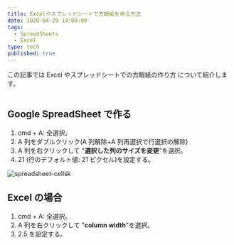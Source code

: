 ```yaml
---
title: Excelやスプレッドシートで方眼紙を作る方法
date: 2020-04-29 14:00:00
tags:
  - SpreadSheets
  - Excel
type: tech
published: true
---
```


この記事では Excel やスプレッドシートでの方眼紙の作り方 について紹介します。

```toc

```

## Google SpreadSheet で作る

1. cmd + A: 全選択。
1. A 列をダブルクリック(A 列解除+A 列再選択で行選択の解除)
1. A 列を右クリックして "**選択した列のサイズを変更**"を選択。
1. 21 (行のデフォルト値: 21 ピクセル)を設定する。

![spreadsheet-cellsk](https://elzup-image-storage.s3.amazonaws.com/blog/spreadsheet-cells.png)

## Excel の場合

1. cmd + A: 全選択。
1. A 列を右クリックして "**column width**"を選択。
1. 2.5 を設定する。
